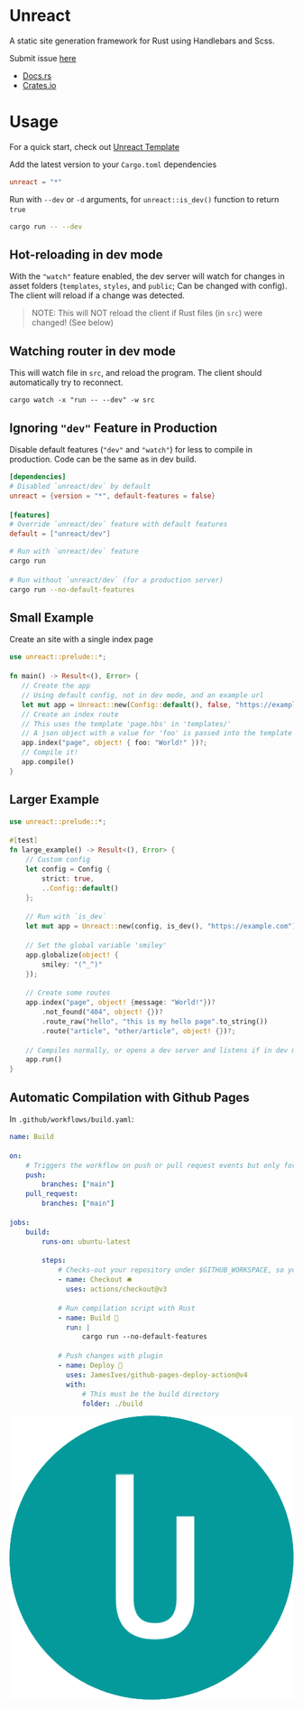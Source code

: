 # Unreact

A static site generation framework for Rust using Handlebars and Scss.

Submit issue [here](https://github.com/darccyy/unreact/issues/new)

-   [Docs.rs](https://docs.rs/unreact)
-   [Crates.io](https://crates.io/crates/unreact)

# Usage

For a quick start, check out [Unreact Template](https://github.com/darccyy/unreact-template)

Add the latest version to your `Cargo.toml` dependencies

```toml
unreact = "*"
```

Run with `--dev` or `-d` arguments, for `unreact::is_dev()` function to return `true`

```bash
cargo run -- --dev
```

## Hot-reloading in dev mode

With the `"watch"` feature enabled, the dev server will watch for changes in asset folders (`templates`, `styles`, and `public`; Can be changed with config).
The client will reload if a change was detected.

> NOTE: This will NOT reload the client if Rust files (in `src`) were changed! (See below)

## Watching router in dev mode

This will watch file in `src`, and reload the program. The client should automatically try to reconnect.

```
cargo watch -x "run -- --dev" -w src
```

## Ignoring `"dev"` Feature in Production

Disable default features (`"dev"` and `"watch"`) for less to compile in production.
Code can be the same as in dev build.

```toml
[dependencies]
# Disabled `unreact/dev` by default
unreact = {version = "*", default-features = false}

[features]
# Override `unreact/dev` feature with default features
default = ["unreact/dev"]
```

```bash
# Run with `unreact/dev` feature
cargo run

# Run without `unreact/dev` (for a production server)
cargo run --no-default-features
```

## Small Example

Create an site with a single index page

```rust
use unreact::prelude::*;

fn main() -> Result<(), Error> {
   // Create the app
   // Using default config, not in dev mode, and an example url
   let mut app = Unreact::new(Config::default(), false, "https://example.com")?;
   // Create an index route
   // This uses the template 'page.hbs' in 'templates/'
   // A json object with a value for 'foo' is passed into the template
   app.index("page", object! { foo: "World!" })?;
   // Compile it!
   app.compile()
}
```

## Larger Example

```rust
use unreact::prelude::*;

#[test]
fn large_example() -> Result<(), Error> {
    // Custom config
    let config = Config {
        strict: true,
        ..Config::default()
    };

    // Run with `is_dev`
    let mut app = Unreact::new(config, is_dev(), "https://example.com")?;

    // Set the global variable 'smiley'
    app.globalize(object! {
        smiley: "(^_^)"
    });

    // Create some routes
    app.index("page", object! {message: "World!"})?
        .not_found("404", object! {})?
        .route_raw("hello", "this is my hello page".to_string())
        .route("article", "other/article", object! {})?;

    // Compiles normally, or opens a dev server and listens if in dev mode
    app.run()
}
```

## Automatic Compilation with Github Pages

In `.github/workflows/build.yaml`:

```yaml
name: Build

on:
    # Triggers the workflow on push or pull request events but only for the "main" branch
    push:
        branches: ["main"]
    pull_request:
        branches: ["main"]

jobs:
    build:
        runs-on: ubuntu-latest

        steps:
            # Checks-out your repository under $GITHUB_WORKSPACE, so your job can access it
            - name: Checkout 🛎️
              uses: actions/checkout@v3

            # Run compilation script with Rust
            - name: Build 🔧
              run: |
                  cargo run --no-default-features

            # Push changes with plugin
            - name: Deploy 🚀
              uses: JamesIves/github-pages-deploy-action@v4
              with:
                  # This must be the build directory
                  folder: ./build
```

![Unreact Icon](./icon.png)
